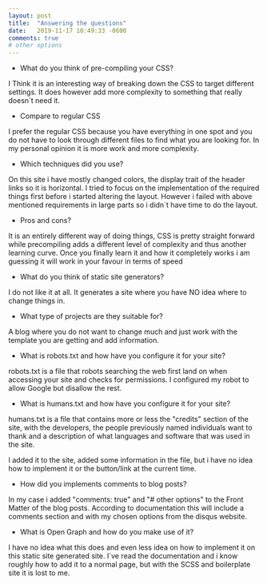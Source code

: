 ```yaml
---
layout: post
title:  "Answering the questions"
date:   2019-11-17 10:49:33 -0600
comments: true
# other options
---
```


*  What do you think of pre-compiling your CSS?

I Think it is an interesting way of breaking down the CSS to target different settings. 
It does however add more complexity to something that really doesn´t need it.

*  Compare to regular CSS

I prefer the regular CSS because you have everything in one spot and you do not have to look through different files to find what you are looking for. In my personal opinion it is more work and more complexity.

*  Which techniques did you use?

On this site i have mostly changed colors, the display trait of the header links so it is horizontal.
I tried to focus on the implementation of the required things first before i started altering the layout.
However i failed with above mentioned requirements in large parts so i didn´t have time to do the layout.

*  Pros and cons?

It is an entirely different way of doing things, CSS is pretty straight forward while precompiling adds a
different level of complexity and thus another learning curve. Once you finally learn it and how it completely works i am guessing it will work in your favour in terms of speed

*  What do you think of static site generators?

I do not like it at all. It generates a site where you have NO idea where to change things in.

*  What type of projects are they suitable for?

A blog where you do not want to change much and just work with the template you are getting and add information.

*  What is robots.txt and how have you configure it for your site?

robots.txt is a file that robots searching the web first land on when accessing your site and checks for 
permissions. 
I configured my robot to allow Google but disallow the rest.

*  What is humans.txt and how have you configure it for your site?

humans.txt is a file that contains more or less the "credits" section of the site, with the developers, the people previously named individuals want to thank and a description of what languages and software that was used in the site.

I added it to the site, added some information in the file, but i have no idea how to implement it or the button/link at the current time.

*  How did you implements comments to blog posts?

In my case i added "comments: true" and "# other options" to the Front Matter of the blog posts.
According to documentation this will include a comments section and with my chosen options from the disqus website.

*  What is Open Graph and how do you make use of it?

I have no idea what this does and even less idea on how to implement it on this static site generated site.
I´ve read the documentation and i know roughly how to add it to a normal page, but with the SCSS and boilerplate site it is lost to me.